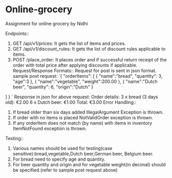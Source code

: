 # Online-grocery
Assignment for online grocery by Nidhi

Endpoints::
1. GET /api/v1/prices: It gets the list of items and prices.
2. GET /api/v1/discount_rules: It gets the list of discount rules applicable to items.
3. POST /place_order: It places order and if successful return receipt of the order with total price after applying discounts if applicable. 
Request/Response Formats::
Request for post is sent in json format. 
sample post request:
 `{
  "orderItems": [
        {
        "name":"bread",
       "quantity": 3,
	"age":3
    },
    {
       "name":"vegetable",
       "weight":200.00
    },
 {
      "name":"Dutch beer",
      "quantity": 6,
       "origin":"Dutch"
 }

  ]
}
`
Response  in json for above request:
Order details:
3 x bread (3 days old): €2.00
6 x Dutch beer: €1.00
Total: €3.00
Error Handling::
1. If bread older than six days added IllegalArgument Exception is thrown.
2. If order with no items is placed NotValidOrder exception is thrown.
3. If any orderItem does not match (by name) with items in inventory ItemNotFound exception is thrown. 

Testing::
1. Various names should be used for testing(case sensitive):bread,vegetable,Dutch beer,German beer, Belgium beer.
2. For bread need to specify age and quantity. 
3. For beer quantity and origin and for vegetable weight(in decimal) should be specified.(refer to sample post request above)
